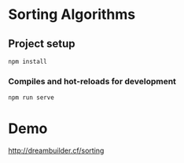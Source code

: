 # Sorting Algorithms

## Project setup
```
npm install
```

### Compiles and hot-reloads for development
```
npm run serve
```

# Demo
http://dreambuilder.cf/sorting


